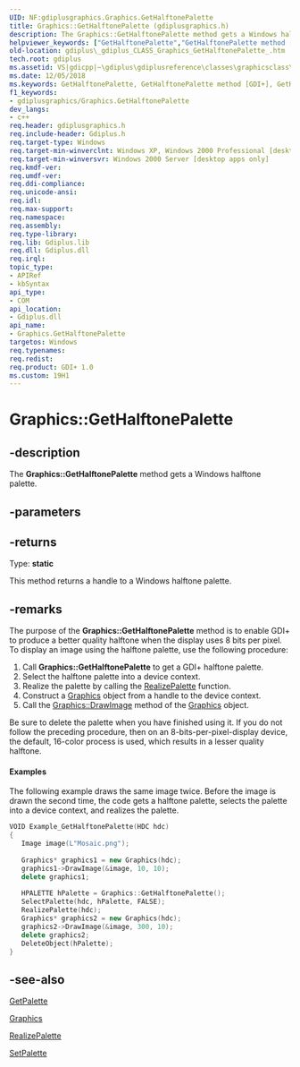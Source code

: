```yaml
---
UID: NF:gdiplusgraphics.Graphics.GetHalftonePalette
title: Graphics::GetHalftonePalette (gdiplusgraphics.h)
description: The Graphics::GetHalftonePalette method gets a Windows halftone palette.helpviewer_keywords: ["GetHalftonePalette","GetHalftonePalette method [GDI+]","GetHalftonePalette method [GDI+]","Graphics class","Graphics class [GDI+]","GetHalftonePalette method","Graphics.GetHalftonePalette","Graphics::GetHalftonePalette","_gdiplus_CLASS_Graphics_GetHalftonePalette_","gdiplus._gdiplus_CLASS_Graphics_GetHalftonePalette_"]
old-location: gdiplus\_gdiplus_CLASS_Graphics_GetHalftonePalette_.htm
tech.root: gdiplus
ms.assetid: VS|gdicpp|~\gdiplus\gdiplusreference\classes\graphicsclass\graphicsmethods\gethalftonepalette.htm
ms.date: 12/05/2018
ms.keywords: GetHalftonePalette, GetHalftonePalette method [GDI+], GetHalftonePalette method [GDI+],Graphics class, Graphics class [GDI+],GetHalftonePalette method, Graphics.GetHalftonePalette, Graphics::GetHalftonePalette, _gdiplus_CLASS_Graphics_GetHalftonePalette_, gdiplus._gdiplus_CLASS_Graphics_GetHalftonePalette_
f1_keywords:
- gdiplusgraphics/Graphics.GetHalftonePalette
dev_langs:
- c++
req.header: gdiplusgraphics.h
req.include-header: Gdiplus.h
req.target-type: Windows
req.target-min-winverclnt: Windows XP, Windows 2000 Professional [desktop apps only]
req.target-min-winversvr: Windows 2000 Server [desktop apps only]
req.kmdf-ver: 
req.umdf-ver: 
req.ddi-compliance: 
req.unicode-ansi: 
req.idl: 
req.max-support: 
req.namespace: 
req.assembly: 
req.type-library: 
req.lib: Gdiplus.lib
req.dll: Gdiplus.dll
req.irql: 
topic_type:
- APIRef
- kbSyntax
api_type:
- COM
api_location:
- Gdiplus.dll
api_name:
- Graphics.GetHalftonePalette
targetos: Windows
req.typenames: 
req.redist: 
req.product: GDI+ 1.0
ms.custom: 19H1
---
```


# Graphics::GetHalftonePalette


## -description


The <b>Graphics::GetHalftonePalette</b> method gets a Windows halftone palette.


## -parameters






## -returns



Type: <b>static</b>

This method returns a handle to a Windows halftone palette.




## -remarks



The purpose of the <b>Graphics::GetHalftonePalette</b> method is to enable GDI+ to produce a better quality halftone when the display uses 8 bits per pixel. To display an image using the halftone palette, use the following procedure: 

<ol>
<li>Call <b>Graphics::GetHalftonePalette</b> to get a GDI+ halftone palette. </li>
<li>Select the halftone palette into a device context. </li>
<li>Realize the palette by calling the 
						<a href="https://docs.microsoft.com/windows/desktop/api/wingdi/nf-wingdi-realizepalette">RealizePalette</a> function. </li>
<li>Construct a 
						<a href="https://docs.microsoft.com/windows/desktop/api/gdiplusgraphics/nl-gdiplusgraphics-graphics">Graphics</a> object from a handle to the device context. </li>
<li>Call the
<a href="https://docs.microsoft.com/previous-versions/ms536028(v=vs.85)">Graphics::DrawImage</a> method of the 
						<a href="https://docs.microsoft.com/windows/desktop/api/gdiplusgraphics/nl-gdiplusgraphics-graphics">Graphics</a> object. </li>
</ol>
Be sure to delete the palette when you have finished using it. If you do not follow the preceding procedure, then on an 8-bits-per-pixel-display device, the default, 16-color process is used, which results in a lesser quality halftone.


#### Examples



The following example draws the same image twice. Before the image is drawn the second time, the code gets a halftone palette, selects the palette into a device context, and realizes the palette.


```cpp
VOID Example_GetHalftonePalette(HDC hdc)
{
   Image image(L"Mosaic.png");
   
   Graphics* graphics1 = new Graphics(hdc);
   graphics1->DrawImage(&image, 10, 10);
   delete graphics1;
   
   HPALETTE hPalette = Graphics::GetHalftonePalette();
   SelectPalette(hdc, hPalette, FALSE);
   RealizePalette(hdc);
   Graphics* graphics2 = new Graphics(hdc);
   graphics2->DrawImage(&image, 300, 10);
   delete graphics2;
   DeleteObject(hPalette);
}
```





## -see-also




<a href="https://docs.microsoft.com/windows/desktop/api/gdiplusheaders/nf-gdiplusheaders-image-getpalette">GetPalette</a>



<a href="https://docs.microsoft.com/windows/desktop/api/gdiplusgraphics/nl-gdiplusgraphics-graphics">Graphics</a>



<a href="https://docs.microsoft.com/windows/desktop/api/wingdi/nf-wingdi-realizepalette">RealizePalette</a>



<a href="https://docs.microsoft.com/windows/desktop/api/gdiplusheaders/nf-gdiplusheaders-image-setpalette"> SetPalette</a>
 

 

